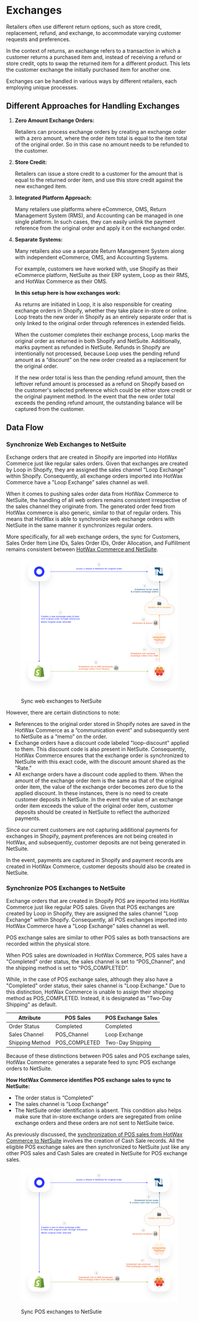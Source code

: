 # Exchanges

Retailers often use different return options, such as store credit, replacement, refund, and exchange, to accommodate varying customer requests and preferences.

In the context of returns, an exchange refers to a transaction in which a customer returns a purchased item and, instead of receiving a refund or store credit, opts to swap the returned item for a different product. This lets the customer exchange the initially purchased item for another one.

Exchanges can be handled in various ways by different retailers, each employing unique processes.

## Different Approaches for Handling Exchanges

1.  **Zero Amount Exchange Orders:**

    Retailers can process exchange orders by creating an exchange order with a zero amount, where the order item total is equal to the item total of the original order. So in this case no amount needs to be refunded to the customer.
2.  **Store Credit:**

    Retailers can issue a store credit to a customer for the amount that is equal to the returned order item, and use this store credit against the new exchanged item.
3.  **Integrated Platform Approach:**

    Many retailers use platforms where eCommerce, OMS, Return Management System (RMS), and Accounting can be managed in one single platform. In such cases, they can easily unlink the payment reference from the original order and apply it on the exchanged order.
4.  **Separate Systems:**

    Many retailers also use a separate Return Management System along with independent eCommerce, OMS, and Accounting Systems.

    For example, customers we have worked with, use Shopify as their eCommerce platform, NetSuite as their ERP system, Loop as their RMS, and HotWax Commerce as their OMS.

    **In this setup here is how exchanges work:**

    As returns are initiated in Loop, it is also responsible for creating exchange orders in Shopify, whether they take place in-store or online. Loop treats the new order in Shopify as an entirely separate order that is only linked to the original order through references in extended fields.

    When the customer completes their exchange process, Loop marks the original order as returned in both Shopify and NetSuite. Additionally, marks payment as refunded in NetSuite. Refunds in Shopify are intentionally not processed, because Loop uses the pending refund amount as a “discount” on the new order created as a replacement for the original order.

    If the new order total is less than the pending refund amount, then the leftover refund amount is processed as a refund on Shopify based on the customer's selected preference which could be either store credit or the original payment method. In the event that the new order total exceeds the pending refund amount, the outstanding balance will be captured from the customer.

## Data Flow

### Synchronize Web Exchanges to NetSuite

Exchange orders that are created in Shopify are imported into HotWax Commerce just like regular sales orders. Given that exchanges are created by Loop in Shopify, they are assigned the sales channel "Loop Exchange" within Shopify. Consequently, all exchange orders imported into HotWax Commerce have a "Loop Exchange” sales channel as well.

When it comes to pushing sales order data from HotWax Commerce to NetSuite, the handling of all web orders remains consistent irrespective of the sales channel they originate from. The generated order feed from HotWax commerce is also generic, similar to that of regular orders. This means that HotWax is able to synchronize web exchange orders with NetSuite in the same manner it synchronizes regular orders.

More specifically, for all web exchange orders, the sync for Customers, Sales Order Item Line IDs, Sales Order IDs, Order Allocation, and Fulfillment remains consistent between [HotWax Commerce and NetSuite](https://docs.hotwax.co/integration-resources/v/netsuite-integration/supported-integrations/salesorder/orderapproval).

<figure><img src="../../.gitbook/assets/exchange orders flow.png" alt=""><figcaption><p>Sync web exchanges to NetSuite</p></figcaption></figure>

However, there are certain distinctions to note:

* References to the original order stored in Shopify notes are saved in the HotWax Commerce as a “communication event” and subsequently sent to NetSuite as a “memo” on the order.
* Exchange orders have a discount code labeled "loop-discount" applied to them. This discount code is also present in NetSuite. Consequently, HotWax Commerce ensures that the exchange order is synchronized to NetSuite with this exact code, with the discount amount shared as the "Rate."
* All exchange orders have a discount code applied to them. When the amount of the exchange order item is the same as that of the original order item, the value of the exchange order becomes zero due to the applied discount. In these instances, there is no need to create customer deposits in NetSuite. In the event the value of an exchange order item exceeds the value of the original order item, customer deposits should be created in NetSuite to reflect the authorized payments.

Since our current customers are not capturing additional payments for exchanges in Shopify, payment preferences are not being created in HotWax, and subsequently, customer deposits are not being generated in NetSuite.

In the event, payments are captured in Shopify and payment records are created in HotWax Commerce, customer deposits should also be created in NetSuite.

### Synchronize POS Exchanges to NetSuite

Exchange orders that are created in Shopify POS are imported into HotWax Commerce just like regular POS sales. Given that POS exchanges are created by Loop in Shopify, they are assigned the sales channel "Loop Exchange" within Shopify. Consequently, all POS exchanges imported into HotWax Commerce have a "Loop Exchange” sales channel as well.

POS exchange sales are similar to other POS sales as both transactions are recorded within the physical store.

When POS sales are downloaded in HotWax Commerce, POS sales have a "Completed" order status, the sales channel is set to “POS\_Channel”, and the shipping method is set to “POS\_COMPLETED”.

While, in the case of POS exchange sales, although they also have a "Completed" order status, their sales channel is "Loop Exchange." Due to this distinction, HotWax Commerce is unable to assign their shipping method as POS\_COMPLETED. Instead, it is designated as "Two-Day Shipping" as default.

| Attribute       | POS Sales      | POS Exchange Sales |
| --------------- | -------------- | ------------------ |
| Order Status    | Completed      | Completed          |
| Sales Channel   | POS\_Channel   | Loop Exchange      |
| Shipping Method | POS\_COMPLETED | Two-Day Shipping   |

Because of these distinctions between POS sales and POS exchange sales, HotWax Commerce generates a separate feed to sync POS exchange orders to NetSuite.

**How HotWax Commerce identifies POS exchange sales to sync to NetSuite:**

* The order status is “Completed”
* The sales channel is "Loop Exchange"
* The NetSuite order identification is absent. This condition also helps make sure that in-store exchange orders are segregated from online exchange orders and these orders are not sent to NetSuite twice.

As previously discussed, the [synchronization of POS sales from HotWax Commerce to NetSuite](https://docs.hotwax.co/integration-resources/v/netsuite-integration/supported-integrations/salesorder/posorders) involves the creation of Cash Sale records. All the eligible POS exchange sales are then synchronized to NetSuite just like any other POS sales and Cash Sales are created in NetSuite for POS exchange sales.

<figure><img src="../../.gitbook/assets/in-store exchange orders flow.png" alt=""><figcaption><p>Sync POS exchanges to NetSutie</p></figcaption></figure>
